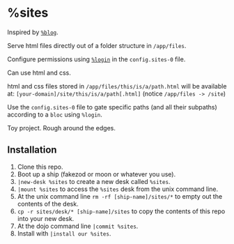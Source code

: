 # %sites

Inspired by [`%blog`](https://github.com/tadad/blog).

Serve html files directly out of a folder structure in `/app/files`.

Configure permissions using [`%login`](https://github.com/niblyx-malnus/login) in the `config.sites-0` file.

Can use html and css.

html and css files stored in `/app/files/this/is/a/path.html` will be available at: `[your-domain]/site/this/is/a/path[.html]`  (notice `/app/files -> /site`)

Use the `config.sites-0` file to gate specific paths (and all their subpaths) according to a `bloc` using `%login`.

Toy project. Rough around the edges.

## Installation
1. Clone this repo.
2. Boot up a ship (fakezod or moon or whatever you use).
4. `|new-desk %sites` to create a new desk called `%sites`.
5. `|mount %sites` to access the `%sites` desk from the unix command line.
6. At the unix command line `rm -rf [ship-name]/sites/*` to empty out the contents of the desk.
7. `cp -r sites/desk/* [ship-name]/sites` to copy the contents of this repo into your new desk.
8. At the dojo command line `|commit %sites`.
9. Install with `|install our %sites`.
